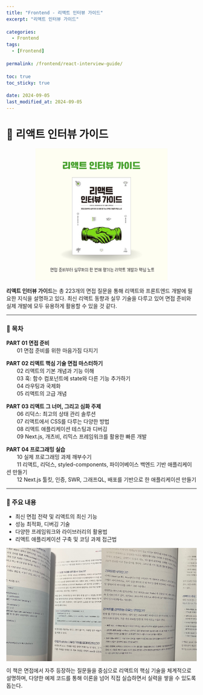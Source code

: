 ```yaml
---
title: "Frontend - 리액트 인터뷰 가이드"
excerpt: "리액트 인터뷰 가이드"

categories:
  - Frontend
tags:
  - [Frontend]

permalink: /frontend/react-interview-guide/

toc: true
toc_sticky: true

date: 2024-09-05
last_modified_at: 2024-09-05
---
```

# 📗  리액트 인터뷰 가이드

<div style="text-align: center;">
  <img src="/assets/images/posts_img/frontend/react-interview-guide-cover.png" alt="React Interview Guide Cover" style="width:350px; height:350px;">
</div>

**리액트 인터뷰 가이드**는 총 223개의 면접 질문을 통해 리액트와 프론트엔드 개발에 필요한 지식을 설명하고 있다. 최신 리액트 동향과 실무 기술을 다루고 있어 면접 준비와 실제 개발에 모두 유용하게 활용할 수 있을 것 같다.

---

### 📌 목차

**PART 01 면접 준비**  
　　01 면접 준비를 위한 마음가짐 다지기

**PART 02 리액트 핵심 기술 면접 마스터하기**  
　　02 리액트의 기본 개념과 기능 이해  
　　03 훅: 함수 컴포넌트에 state와 다른 기능 추가하기  
　　04 라우팅과 국제화  
　　05 리액트의 고급 개념

**PART 03 리액트 그 너머, 그리고 심화 주제**  
　　06 리덕스: 최고의 상태 관리 솔루션  
　　07 리액트에서 CSS를 다루는 다양한 방법  
　　08 리액트 애플리케이션 테스팅과 디버깅  
　　09 Next.js, 개츠비, 리믹스 프레임워크를 활용한 빠른 개발

**PART 04 프로그래밍 실습**  
　　10 실제 프로그래밍 과제 깨부수기  
　　11 리액트, 리덕스, styled-components, 파이어베이스 백엔드 기반 애플리케이션 만들기  
　　12 Next.js 툴킷, 인증, SWR, 그래프QL, 배포를 기반으로 한 애플리케이션 만들기

---

### 📖 주요 내용
- 최신 면접 전략 및 리액트의 최신 기능
- 성능 최적화, 디버깅 기술
- 다양한 프레임워크와 라이브러리의 활용법
- 리액트 애플리케이션 구축 및 코딩 과제 접근법

<div style="display: flex; overflow-x: auto; white-space: nowrap; justify-content: center;">
  <img src="/assets/images/posts_img/frontend/example-code.jpg" alt="Example Code" style="width:300px; height:300px; display: inline-block;">
  <img src="/assets/images/posts_img/frontend/tech-explanation.jpg" alt="Tech Explanation" style="width:300px; height:300px; display: inline-block;">
</div>

이 책은 면접에서 자주 등장하는 질문들을 중심으로 리액트의 핵심 기술을 체계적으로 설명하며, 다양한 예제 코드를 통해 이론을 넘어 직접 실습하면서 실력을 쌓을 수 있도록 돕는다.